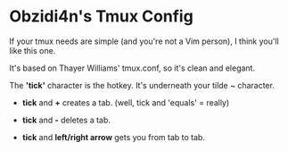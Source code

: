 # Obzidi4n's Tmux Config 

If your tmux needs are simple (and you're not a Vim person), I think you'll like this one.  

It's based on Thayer Williams' tmux.conf, so it's clean and elegant.


The **'tick'** character is the hotkey.  It's underneath your tilde ~ character.  

* **tick** and **+** creates a tab.  (well, tick and 'equals' = really)

* **tick** and **-** deletes a tab.

* **tick** and **left/right arrow** gets you from tab to tab.

```
